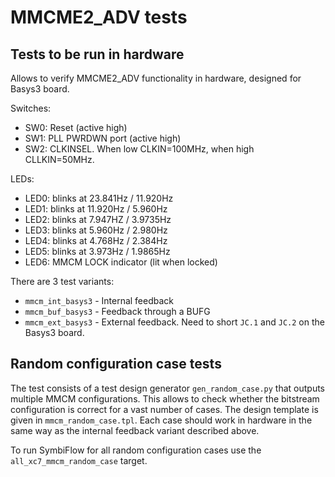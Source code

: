 # MMCME2_ADV tests

## Tests to be run in hardware

Allows to verify MMCME2_ADV functionality in hardware, designed for Basys3 board.

Switches:
- SW0: Reset (active high)
- SW1: PLL PWRDWN port (active high)
- SW2: CLKINSEL. When low CLKIN=100MHz, when high CLLKIN=50MHz.

LEDs:
- LED0: blinks at 23.841Hz / 11.920Hz
- LED1: blinks at 11.920Hz /  5.960Hz
- LED2: blinks at 7.947HZ / 3.9735Hz
- LED3: blinks at 5.960Hz / 2.980Hz
- LED4: blinks at 4.768Hz / 2.384Hz
- LED5: blinks at 3.973Hz / 1.9865Hz
- LED6: MMCM LOCK indicator (lit when locked)

There are 3 test variants:
- `mmcm_int_basys3` - Internal feedback
- `mmcm_buf_basys3` - Feedback through a BUFG
- `mmcm_ext_basys3` - External feedback. Need to short `JC.1` and `JC.2` on the Basys3 board.

## Random configuration case tests

The test consists of a test design generator `gen_random_case.py` that outputs multiple MMCM configurations. This allows to check whether the bitstream configuration is correct for a vast number of cases. The design template is given in `mmcm_random_case.tpl`. Each case should work in hardware in the same way as the internal feedback variant described above.

To run SymbiFlow for all random configuration cases use the `all_xc7_mmcm_random_case` target.
